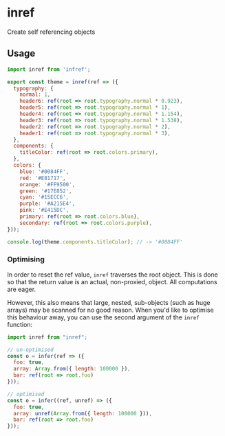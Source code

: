 # inref

Create self referencing objects

## Usage

```js
import inref from 'infref';

export const theme = inref(ref => ({
  typography: {
    normal: 1,
    header6: ref(root => root.typography.normal * 0.923),
    header5: ref(root => root.typography.normal * 1),
    header4: ref(root => root.typography.normal * 1.154),
    header3: ref(root => root.typography.normal * 1.538),
    header2: ref(root => root.typography.normal * 2),
    header1: ref(root => root.typography.normal * 3),
  },
  components: {
    titleColor: ref(root => root.colors.primary),
  },
  colors: {
    blue: '#0084FF',
    red: '#E81717',
    orange: '#FF9500',
    green: '#17E852',
    cyan: '#15ECC6',
    purple: '#A215E4',
    pink: '#E415DC',
    primary: ref(root => root.colors.blue),
    secondary: ref(root => root.colors.purple),
}));

console.log(theme.components.titleColor); // -> '#0084FF'

```

### Optimising

In order to reset the ref value, `inref` traverses the root object. This is done so that the return value is an actual, non-proxied, object. All computations are eager.

However, this also means that large, nested, sub-objects (such as huge arrays) may be scanned for no good reason.
When you'd like to optimise this behaviour away, you can use the second argument of the `inref` function:

```js
import inref from "inref";

// un-optimised
const o = infer(ref => ({
  foo: true,
  array: Array.from({ length: 100000 }),
  bar: ref(root => root.foo)
}));

// optimised
const o = infer((ref, unref) => ({
  foo: true,
  array: unref(Array.from({ length: 100000 })),
  bar: ref(root => root.foo)
}));
```
